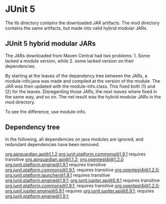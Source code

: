 # JUnit 5

The lib directory contains the downloaded JAR artifacts.  The mod directory
contains the same artifacts, but made into valid hybrid modular JARs.

## JUnit 5 hybrid modular JARs

The JARs downloaded from Maven Central had two problems: 1. Some lacked a
module version, while 2. some lacked version on their dependencies.

By starting at the leaves of the dependency tree between the JARs, a
module-info.java was made and compiled at the version of the module.  The JAR
was then updated with the module-info.class.  This fixed both (1) and (2) for
the leaves.  Disregarding those JARs, the next leaves where fixed in the same
way, and so on.  The net result was the hybrid modular JARs in the mod
directory.

To see the difference, use module-info.

## Dependency tree

In the following, all dependencies on java modules are ignored, and redundant
dependencies have been removed.

org.apiguardian.api@1.1.2
org.junit.platform.commons@1.9.1
    requires transitive org.apiguardian.api@1.1.2;
org.opentest4j@1.2.0
org.junit.platform.engine@1.9.1
    requires transitive org.junit.platform.commons@1.9.1;
    requires transitive org.opentest4j@1.2.0;
org.junit.platform.launcher@1.9.1
    requires transitive org.junit.platform.engine@1.9.1;
org.junit.jupiter.api@5.9.1
    requires transitive org.junit.platform.commons@1.9.1;
    requires transitive org.opentest4j@1.2.0;
org.junit.jupiter.engine@5.9.1
    requires org.junit.jupiter.api@5.9.1;
    requires org.junit.platform.engine@1.9.1;
